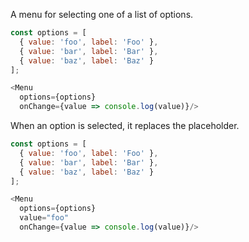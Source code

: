 A menu for selecting one of a list of options.

```js
const options = [
  { value: 'foo', label: 'Foo' },
  { value: 'bar', label: 'Bar' },
  { value: 'baz', label: 'Baz' }
];

<Menu 
  options={options}
  onChange={value => console.log(value)}/>
```

When an option is selected, it replaces the placeholder.

```js
const options = [
  { value: 'foo', label: 'Foo' },
  { value: 'bar', label: 'Bar' },
  { value: 'baz', label: 'Baz' }
];

<Menu 
  options={options}
  value="foo"
  onChange={value => console.log(value)}/>
```
